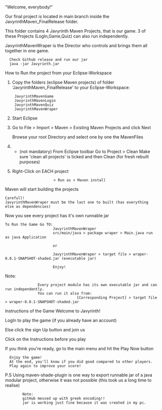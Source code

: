 "Welcome, everybody!"

Our final project is located in main branch inside the JavyrinthMaven_FinalRelease folder.

This folder contains 4 Javyrinth Maven Projects, that is our game.
3 of these Projects (LogIn,Game,Quiz) can also run independently.

JavyrinthMavenWraper is the Director who controls and brings them all together in one game.

      Check Github release and run our jar
      java -jar Javyrinth.jar

How to Run the project from your Eclipse-Workspace
  1) Copy the folders (eclipse Maven projects) of folder 'JavyrinthMaven_FinalRelease' to your Eclipse-Workspace:
  
          JavyrinthMavenGame
          JavyrinthMavenLogin
          JavyrinthMavenQuiz
          JavyrinthMavenWraper
          
  2) Start Eclipse
  3) Go to File > Import > Maven > Existing Maven Projects and click Next
 
     Browse your root Directory and select one by one the MavenFiles
     
  4) * (not mandatory)
      From Eclipse toolbar Go to Project > Clean 
                       Make sure 'clean all projects' is ticked and then Clean
                       (for fresh rebuilt purposes)
                       
  5) Right-Click on EACH project 
  
                            > Run as > Maven install
    
   Maven will start building the projects
    
    Carefull!
    JavyrinthMavenWraper must be the last one to built (has everything else as dependencies)
    
   Now you see every project has it's own runnable jar
    
    To Run the Game Go TO:
                          JavyrinthMavenWraper
                          src/main/java > package wraper > Main.java run as java Application
                          
                          or
                          
                          JavyrinthMavenWraper > target file > wraper-0.0.1-SNAPSHOT-shaded.jar (executable jar)
               
                          Enjoy!
                          
 Note:
 
                   Every project module has its own executable jar and can run independently.
                   You can run it also from: 
                                     [Corresponding Project] > target file > wraper-0.0.1-SNAPSHOT-shaded.jar


Instructions of the Game
Welcome to Javyrinth!

  LogIn to play the game (if you already have an account)
      
  Else click the sign Up button and join us
   
  Click on the Instructions before you play
   
  If you think you're ready, go to the main menu and hit the Play Now button
      
      Enjoy the game!
      At the end, you'll know if you did good compared to other players.
      Play again to improve your score!

P.S
Using maven-shade-plugin is one way to export runnable jar of a java modular project, otherwise it was not possible (this took us a long time to realise)

            Note:
            gitHub messed up with greek encoding!!
            jar is working just fine because it was created in my pc.
